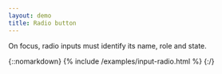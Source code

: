 ```yaml
---
layout: demo
title: Radio button
---
```


On focus, radio inputs must identify its name, role and state.

{::nomarkdown}
{% include /examples/input-radio.html %}
{:/}